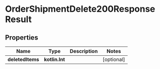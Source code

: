 
# OrderShipmentDelete200ResponseResult

## Properties
| Name | Type | Description | Notes |
| ------------ | ------------- | ------------- | ------------- |
| **deletedItems** | **kotlin.Int** |  |  [optional] |



